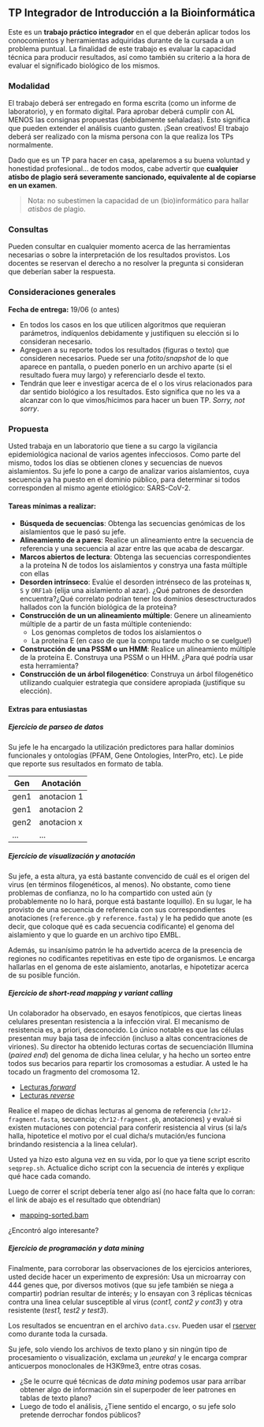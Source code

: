 ## TP Integrador de Introducción a la Bioinformática

Este es un **trabajo práctico integrador** en el que deberán aplicar todos los conocomientos y herramientas adquiridas durante de la cursada a un problema puntual. La finalidad de este trabajo es evaluar la capacidad técnica para producir resultados, así como también su criterio a la hora de evaluar el significado biológico de los mismos.

### Modalidad 

El trabajo deberá ser entregado en forma escrita (como un informe de laboratorio), y en formato digital. Para aprobar deberá cumplir con AL MENOS las consignas propuestas (debidamente señaladas). Esto significa que pueden extender el análisis cuanto gusten. ¡Sean creativos! El trabajo deberá ser realizado con la misma persona con la que realiza los TPs normalmente. 

Dado que es un TP para hacer en casa, apelaremos a su buena voluntad y honestidad profesional... de todos modos, cabe advertir que **cualquier atisbo de plagio será severamente sancionado, equivalente al de copiarse en un examen**. 

> Nota: no subestimen la capacidad de un (bio)informático para hallar *atisbos* de plagio. 

### Consultas

Pueden consultar en cualquier momento acerca de las herramientas necesarias o sobre la interpretación de los resultados provistos. Los docentes se reservan el derecho a no resolver la pregunta si consideran que deberían saber la respuesta. 

### Consideraciones generales

**Fecha de entrega:** 19/06 (o antes)

- En todos los casos en los que utilicen algoritmos que requieran parámetros, indíquenlos debidamente y justifiquen su elección si lo consideran necesario.
- Agreguen a su reporte todos los resultados (figuras o texto) que consideren necesarios. Puede ser una *fotito*/*snapshot* de lo que aparece en pantalla, o pueden ponerlo en un archivo aparte (si el resultado fuera muy largo) y referenciarlo desde el texto.
- Tendrán que leer e investigar acerca de el o los virus relacionados para dar sentido biológico a los resultados. Esto significa que no les va a alcanzar con lo que vimos/hicimos para hacer un buen TP. *Sorry, not sorry*.

### Propuesta

Usted trabaja en un laboratorio que tiene a su cargo la vigilancia  epidemiológica nacional de varios agentes infecciosos. Como parte del mismo, todos los días se obtienen clones y secuencias de nuevos aislamientos. Su jefe lo pone a cargo de analizar varios aislamientos, cuya secuencia ya ha puesto en el dominio público, para determinar si todos corresponden al mismo agente etiológico: SARS-CoV-2.

#### Tareas mínimas a realizar:

- **Búsqueda de secuencias**: Obtenga las secuencias genómicas de los aislamientos que le pasó su jefe. 
- **Alineamiento de a pares**: Realice un alineamiento entre la secuencia de referencia y una secuencia al azar entre las que acaba de descargar. 
- **Marcos abiertos de lectura**: Obtenga las secuencias correspondientes a la proteína N de todos los aislamientos y constrya una fasta múltiple con ellas 
- **Desorden intrínseco**: Evalúe el desorden intrénseco de las proteínas `N`, `S` y `ORF1ab` (elija una aislamiento al azar). ¿Qué patrones de desorden encuentra?¿Qué correlato podrían tener los dominios desesctructurados hallados con la función biológica de la proteína?
- **Construcción de un un alineamiento múltiple**: Genere un alineamiento múltiple de a partir de un fasta múltiple conteniendo:
  - Los genomas completos de todos los aislamientos o
  - La proteína E (en caso de que la compu tarde mucho o se cuelgue!)
- **Construcción de una PSSM o un HMM**: Realice un alineamiento múltiple de la proteína E. Construya una PSSM o un HHM. ¿Para qué podría usar esta herramienta?
- **Construcción de un árbol filogenético**: Construya un árbol filogenético utilizando cualquier estrategia que considere apropiada (justifique su elección). 

#### Extras para entusiastas

##### Ejercicio de *parseo* de datos

Su jefe le ha encargado la utilización predictores para hallar dominios funcionales y ontologías (PFAM, Gene Ontologies, InterPro, etc). Le pide que reporte sus resultados en formato de tabla.

| Gen | Anotación |
| --- | ----------- |
| gen1 | anotacion 1 |
| gen1 | anotacion 2 |
| gen2 | anotacion x |
| ... | ... |

##### Ejercicio de visualización y anotación

Su jefe, a esta altura, ya está bastante convencido de cuál es el origen del virus (en términos filogenéticos, al menos). No obstante, como tiene problemas de confianza, no lo ha compartido con usted aún (y probablemente no lo hará, porque está bastante loquillo). En su lugar, le ha provisto de una secuencia de referencia con sus correspondientes anotaciones (`reference.gb` y `reference.fasta`) y le ha pedido que anote (es decir, que coloque qué es cada secuencia codificante) el genoma del aislamiento y que lo guarde en un archivo tipo EMBL. 

Además, su insanísimo patrón le ha advertido acerca de la presencia de regiones no codificantes repetitivas en este tipo de organismos. Le encarga hallarlas en el genoma de este aislamiento, anotarlas, e hipotetizar acerca de su posible función.

##### Ejercicio de short-read mapping y variant calling

Un colaborador ha observado, en esayos fenotípicos, que ciertas lineas celulares presentan resistencia a la infección viral. El mecanismo de resistencia es, a priori, desconocido. Lo único notable es que las células presentan muy baja tasa de infección (incluso a altas concentraciones de viriones). Su director ha obtenido lecturas cortas de secuenciación Illumina (*paired end*) del genoma de dicha linea celular, y ha hecho un sorteo entre todos sus becarios para repartir los cromosomas a estudiar. A usted le ha tocado un fragmento del cromosoma 12. 

- [Lecturas *forward*](https://www.dropbox.com/s/w6m6sc9ed3b8l2m/chr12-res.bwa.read1.fastq.gz?dl=0)
- [Lecturas *reverse*](https://www.dropbox.com/s/l5r9gi51x5o1bus/chr12-res.bwa.read2.fastq.gz?dl=0)

Realice el mapeo de dichas lecturas al genoma de referencia (`chr12-fragment.fasta`, secuencia; `chr12-fragment.gb`, anotaciones) y evalué si existen mutaciones con potencial para conferir resistencia al virus (si la/s halla, hipotetice el motivo por el cual dicha/s mutación/es funciona brindando resistencia a la linea celular). 

Usted ya hizo esto alguna vez en su vida, por lo que ya tiene script escrito `seqprep.sh`. Actualice dicho script con la secuencia de interés y explique qué hace cada comando.

Luego de correr el script debería tener algo así (no hace falta que lo corran: el link de abajo es el resultado que obtendrían)
- [mapping-sorted.bam](https://www.dropbox.com/s/ir1xro5ynqp6rd9/mapping-sorted.bam?dl=0)

¿Encontró algo interesante?

##### Ejercicio de programación y data mining

Finalmente, para corroborar las observaciones de los ejercicios anteriores, usted decide hacer un experimento de expresión: Usa un microarray con 444 genes que, por diversos motivos (que su jefe también se niega a compartir) podrían resultar de interés; y lo ensayan con 3 réplicas técnicas contra una linea celular susceptible al virus (*cont1, cont2 y cont3*) y otra resistente (*test1, test2 y test3*). 

Los resultados se encuentran en el archivo `data.csv`. Pueden usar el [rserver](http://pi.iib.unsam.edu.ar/rserver/) como durante toda la cursada.

Su jefe, solo viendo los archivos de texto plano y sin ningún tipo de procesamiento o visualización, exclama un *¡eureka!* y le encarga comprar anticuerpos monoclonales de H3K9me3, entre otras cosas.

- ¿Se le ocurre qué técnicas de *data mining* podemos usar para arribar obtener algo de información sin el superpoder de leer patrones en tablas de texto plano?
- Luego de todo el análisis, ¿Tiene sentido el encargo, o su jefe solo pretende derrochar fondos públicos?
